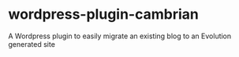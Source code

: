# wordpress-plugin-cambrian
A Wordpress plugin to easily migrate an existing blog to an Evolution generated site
